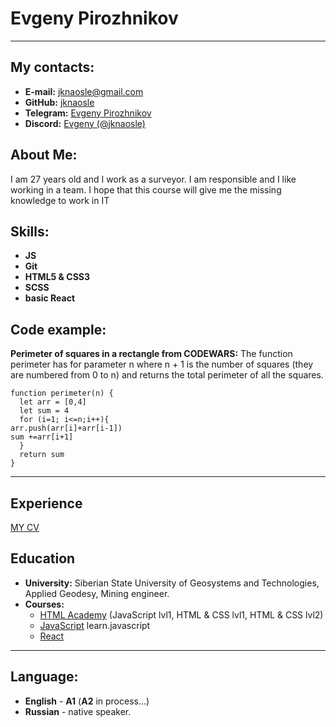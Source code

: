 # Evgeny Pirozhnikov
****
## My contacts:
* __E-mail:__ jknaosle@gmail.com 
* __GitHub:__ [jknaosle](https://github.com/jknaosle) 
* __Telegram:__ [Evgeny Pirozhnikov](https://t.me/jknaosle)
* __Discord:__ [Evgeny (@jknaosle)](https://discordapp.com/users/178460283507965952/)

## About Me:
I am 27 years old and I work as a surveyor. I am responsible and I like working in a team. I hope that this course will give me the missing knowledge to work in IT

## Skills:
* __JS__
* __Git__
* __HTML5 & CSS3__
* __SCSS__
* __basic React__

## Code example:
__Perimeter of squares in a rectangle from CODEWARS:__ The function perimeter has for parameter n where n + 1 is the number of squares (they are numbered from 0 to n) and returns the total perimeter of all the squares.
```
function perimeter(n) {
  let arr = [0,4]
  let sum = 4
  for (i=1; i<=n;i++){
arr.push(arr[i]+arr[i-1])
sum +=arr[i+1]
  }
  return sum
}
```
****
## Experience 
[MY CV](https://jknaosle.github.io/rsschool-cv/)
## Education
* __University:__ Siberian State University of Geosystems and Technologies, Applied Geodesy, Mining engineer.
* __Courses:__ 
    * [HTML Academy](https://htmlacademy.ru/) (JavaScript lvl1, HTML & CSS lvl1, HTML & CSS lvl2)
	 * [JavaScript](https://learn.javascript.ru/) learn.javascript
	 * [React](https://ru.reactjs.org/docs/getting-started.html)
___
## Language:
* __English__ - __A1__ (__A2__ in process…)
* __Russian__ - native speaker.